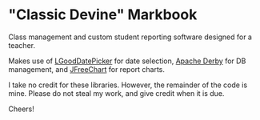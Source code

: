 # "Classic Devine" Markbook
Class management and custom student reporting software designed for a teacher.

Makes use of [LGoodDatePicker](https://github.com/LGoodDatePicker/LGoodDatePicker) for date selection, [Apache Derby](https://db.apache.org/derby/) for DB management, and [JFreeChart](http://www.jfree.org/jfreechart/) for report charts.
<p>I take no credit for these libraries. However, the remainder of the code is mine. Please do not steal my work, and give credit when it is due.
<p>Cheers!
